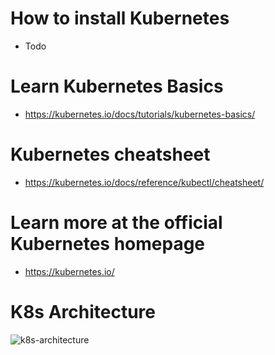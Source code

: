 # How to install Kubernetes
- Todo
# Learn Kubernetes Basics
- https://kubernetes.io/docs/tutorials/kubernetes-basics/
# Kubernetes cheatsheet
- https://kubernetes.io/docs/reference/kubectl/cheatsheet/
# Learn more at the official Kubernetes homepage
- https://kubernetes.io/
# K8s Architecture
![k8s-architecture](https://d33wubrfki0l68.cloudfront.net/2475489eaf20163ec0f54ddc1d92aa8d4c87c96b/e7c81/images/docs/components-of-kubernetes.svg)
